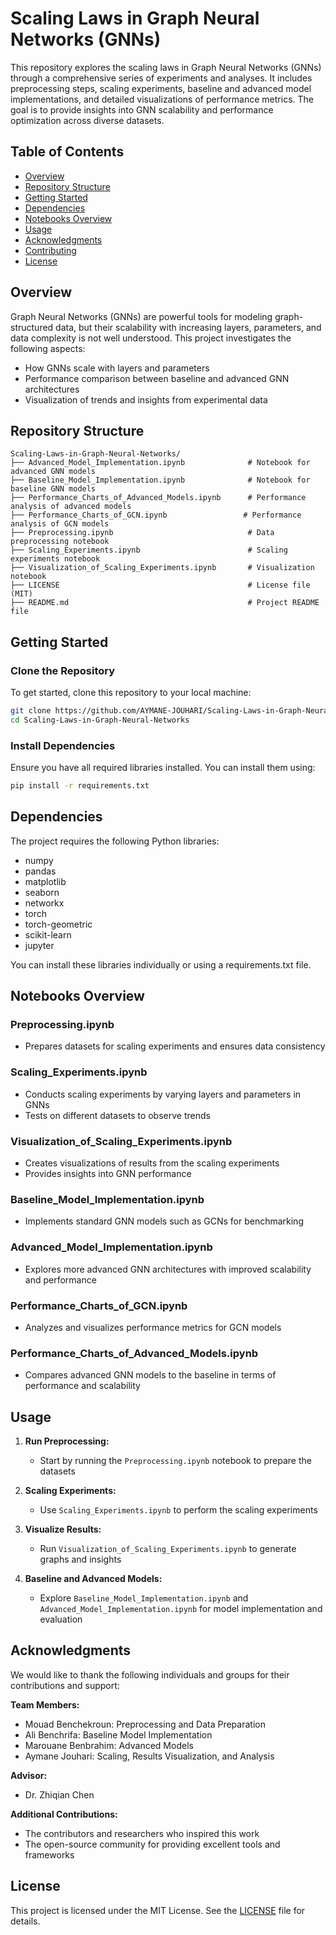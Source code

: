 # Scaling Laws in Graph Neural Networks (GNNs)

This repository explores the scaling laws in Graph Neural Networks (GNNs) through a comprehensive series of experiments and analyses. It includes preprocessing steps, scaling experiments, baseline and advanced model implementations, and detailed visualizations of performance metrics. The goal is to provide insights into GNN scalability and performance optimization across diverse datasets.

## Table of Contents
- [Overview](#overview)
- [Repository Structure](#repository-structure)
- [Getting Started](#getting-started)
- [Dependencies](#dependencies)
- [Notebooks Overview](#notebooks-overview)
- [Usage](#usage)
- [Acknowledgments](#acknowledgments)
- [Contributing](#contributing)
- [License](#license)

## Overview

Graph Neural Networks (GNNs) are powerful tools for modeling graph-structured data, but their scalability with increasing layers, parameters, and data complexity is not well understood. This project investigates the following aspects:

- How GNNs scale with layers and parameters
- Performance comparison between baseline and advanced GNN architectures
- Visualization of trends and insights from experimental data

## Repository Structure

```plaintext
Scaling-Laws-in-Graph-Neural-Networks/
├── Advanced_Model_Implementation.ipynb              # Notebook for advanced GNN models
├── Baseline_Model_Implementation.ipynb              # Notebook for baseline GNN models
├── Performance_Charts_of_Advanced_Models.ipynb      # Performance analysis of advanced models
├── Performance_Charts_of_GCN.ipynb                 # Performance analysis of GCN models
├── Preprocessing.ipynb                              # Data preprocessing notebook
├── Scaling_Experiments.ipynb                        # Scaling experiments notebook
├── Visualization_of_Scaling_Experiments.ipynb       # Visualization notebook
├── LICENSE                                          # License file (MIT)
├── README.md                                        # Project README file
```

## Getting Started

### Clone the Repository

To get started, clone this repository to your local machine:

```bash
git clone https://github.com/AYMANE-JOUHARI/Scaling-Laws-in-Graph-Neural-Networks.git
cd Scaling-Laws-in-Graph-Neural-Networks
```

### Install Dependencies

Ensure you have all required libraries installed. You can install them using:

```bash
pip install -r requirements.txt
```

## Dependencies

The project requires the following Python libraries:

- numpy
- pandas
- matplotlib
- seaborn
- networkx
- torch
- torch-geometric
- scikit-learn
- jupyter

You can install these libraries individually or using a requirements.txt file.

## Notebooks Overview

### Preprocessing.ipynb
- Prepares datasets for scaling experiments and ensures data consistency

### Scaling_Experiments.ipynb
- Conducts scaling experiments by varying layers and parameters in GNNs
- Tests on different datasets to observe trends

### Visualization_of_Scaling_Experiments.ipynb
- Creates visualizations of results from the scaling experiments
- Provides insights into GNN performance

### Baseline_Model_Implementation.ipynb
- Implements standard GNN models such as GCNs for benchmarking

### Advanced_Model_Implementation.ipynb
- Explores more advanced GNN architectures with improved scalability and performance

### Performance_Charts_of_GCN.ipynb
- Analyzes and visualizes performance metrics for GCN models

### Performance_Charts_of_Advanced_Models.ipynb
- Compares advanced GNN models to the baseline in terms of performance and scalability

## Usage

1. **Run Preprocessing:**
   - Start by running the `Preprocessing.ipynb` notebook to prepare the datasets

2. **Scaling Experiments:**
   - Use `Scaling_Experiments.ipynb` to perform the scaling experiments

3. **Visualize Results:**
   - Run `Visualization_of_Scaling_Experiments.ipynb` to generate graphs and insights

4. **Baseline and Advanced Models:**
   - Explore `Baseline_Model_Implementation.ipynb` and `Advanced_Model_Implementation.ipynb` for model implementation and evaluation

## Acknowledgments

We would like to thank the following individuals and groups for their contributions and support:

**Team Members:**
- Mouad Benchekroun: Preprocessing and Data Preparation
- Ali Benchrifa: Baseline Model Implementation
- Marouane Benbrahim: Advanced Models
- Aymane Jouhari: Scaling, Results Visualization, and Analysis

**Advisor:**
- Dr. Zhiqian Chen

**Additional Contributions:**
- The contributors and researchers who inspired this work
- The open-source community for providing excellent tools and frameworks


## License

This project is licensed under the MIT License. See the [LICENSE](LICENSE) file for details.
